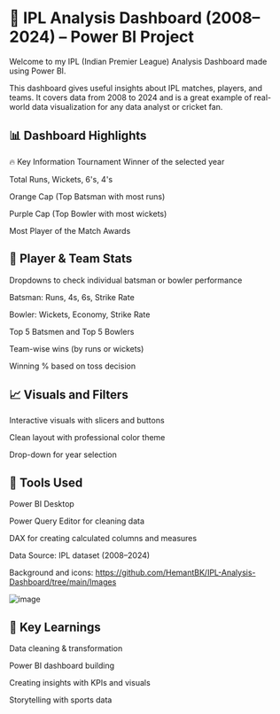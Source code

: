 # 🏏 IPL Analysis Dashboard (2008–2024) – Power BI Project
Welcome to my IPL (Indian Premier League) Analysis Dashboard made using Power BI.

This dashboard gives useful insights about IPL matches, players, and teams. It covers data from 2008 to 2024 and is a great example of real-world data visualization for any data analyst or cricket fan.

## 📊 Dashboard Highlights
🔥 Key Information
Tournament Winner of the selected year

Total Runs, Wickets, 6's, 4's

Orange Cap (Top Batsman with most runs)

Purple Cap (Top Bowler with most wickets)

Most Player of the Match Awards

## 🏏 Player & Team Stats
Dropdowns to check individual batsman or bowler performance

Batsman: Runs, 4s, 6s, Strike Rate

Bowler: Wickets, Economy, Strike Rate

Top 5 Batsmen and Top 5 Bowlers

Team-wise wins (by runs or wickets)

Winning % based on toss decision

## 📈 Visuals and Filters
Interactive visuals with slicers and buttons

Clean layout with professional color theme

Drop-down for year selection

## 🧠 Tools Used
Power BI Desktop

Power Query Editor for cleaning data

DAX for creating calculated columns and measures

Data Source: IPL dataset (2008–2024)

Background and icons:  https://github.com/HemantBK/IPL-Analysis-Dashboard/tree/main/Images

![image](https://github.com/user-attachments/assets/bf1fa0ea-4ff2-496f-90a3-2b9ec2233a73)


## 📌 Key Learnings
Data cleaning & transformation

Power BI dashboard building

Creating insights with KPIs and visuals

Storytelling with sports data
